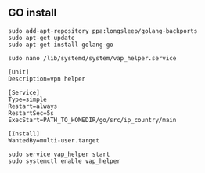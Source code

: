 ## GO install
```shell script
sudo add-apt-repository ppa:longsleep/golang-backports
sudo apt-get update
sudo apt-get install golang-go
```
```shell script
sudo nano /lib/systemd/system/vap_helper.service
```

```shell script
[Unit]
Description=vpn helper

[Service]
Type=simple
Restart=always
RestartSec=5s
ExecStart=PATH_TO_HOMEDIR/go/src/ip_country/main

[Install]
WantedBy=multi-user.target
```

```shell script
sudo service vap_helper start
sudo systemctl enable vap_helper
```